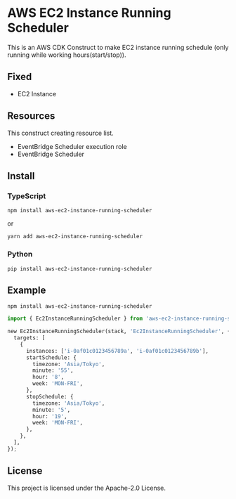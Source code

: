 # AWS EC2 Instance Running Scheduler

This is an AWS CDK Construct to make EC2 instance running schedule (only running while working hours(start/stop)).

## Fixed

* EC2 Instance

## Resources

This construct creating resource list.

* EventBridge Scheduler execution role
* EventBridge Scheduler

## Install

### TypeScript

```shell
npm install aws-ec2-instance-running-scheduler
```

or

```shell
yarn add aws-ec2-instance-running-scheduler
```

### Python

```shell
pip install aws-ec2-instance-running-scheduler
```

## Example

```shell
npm install aws-ec2-instance-running-scheduler
```

```python
import { Ec2InstanceRunningScheduler } from 'aws-ec2-instance-running-scheduler';

new Ec2InstanceRunningScheduler(stack, 'Ec2InstanceRunningScheduler', {
  targets: [
    {
      instances: ['i-0af01c0123456789a', 'i-0af01c0123456789b'],
      startSchedule: {
        timezone: 'Asia/Tokyo',
        minute: '55',
        hour: '8',
        week: 'MON-FRI',
      },
      stopSchedule: {
        timezone: 'Asia/Tokyo',
        minute: '5',
        hour: '19',
        week: 'MON-FRI',
      },
    },
  ],
});
```

## License

This project is licensed under the Apache-2.0 License.

